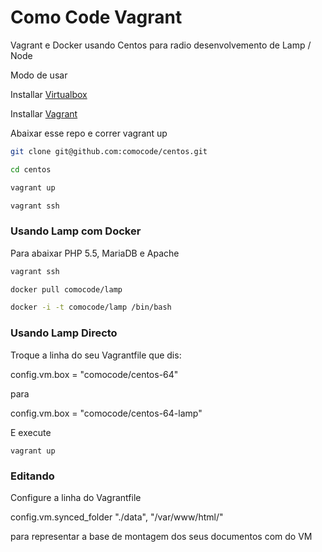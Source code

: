 Como Code Vagrant
======

Vagrant e Docker usando Centos para radio desenvolvemento de Lamp / Node 

Modo de usar

Installar [Virtualbox](http://www.virtualbox.org)

Installar [Vagrant](http://www.vagrantup.com)

Abaixar esse repo e correr vagrant up

```sh
git clone git@github.com:comocode/centos.git

cd centos

vagrant up 

vagrant ssh 
```

### Usando Lamp com Docker

Para abaixar PHP 5.5, MariaDB e Apache 
```sh
vagrant ssh

docker pull comocode/lamp 

docker -i -t comocode/lamp /bin/bash 

```

### Usando Lamp Directo
Troque a linha do seu Vagrantfile que dis: 

config.vm.box = "comocode/centos-64" 

para

config.vm.box = "comocode/centos-64-lamp"

E execute

```
vagrant up 
```


### Editando 
Configure a linha do Vagrantfile 

config.vm.synced_folder "./data", "/var/www/html/"

para representar a base de montagem dos seus documentos com do VM

